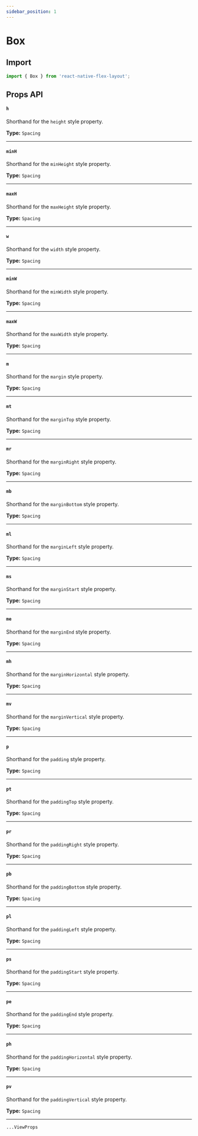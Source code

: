 ```yaml
---
sidebar_position: 1
---
```


# Box

## Import

```js
import { Box } from 'react-native-flex-layout';
```

## Props API

#### `h`

Shorthand for the `height` style property.

**Type:** `Spacing`

---

#### `minH`

Shorthand for the `minHeight` style property.

**Type:** `Spacing`

---

#### `maxH`

Shorthand for the `maxHeight` style property.

**Type:** `Spacing`

---

#### `w`

Shorthand for the `width` style property.

**Type:** `Spacing`

---

#### `minW`

Shorthand for the `minWidth` style property.

**Type:** `Spacing`

---

#### `maxW`

Shorthand for the `maxWidth` style property.

**Type:** `Spacing`

---

#### `m`

Shorthand for the `margin` style property.

**Type:** `Spacing`

---

#### `mt`

Shorthand for the `marginTop` style property.

**Type:** `Spacing`

---

#### `mr`

Shorthand for the `marginRight` style property.

**Type:** `Spacing`

---

#### `mb`

Shorthand for the `marginBottom` style property.

**Type:** `Spacing`

---

#### `ml`

Shorthand for the `marginLeft` style property.

**Type:** `Spacing`

---

#### `ms`

Shorthand for the `marginStart` style property.

**Type:** `Spacing`

---

#### `me`

Shorthand for the `marginEnd` style property.

**Type:** `Spacing`

---

#### `mh`

Shorthand for the `marginHorizontal` style property.

**Type:** `Spacing`

---

#### `mv`

Shorthand for the `marginVertical` style property.

**Type:** `Spacing`

---

#### `p`

Shorthand for the `padding` style property.

**Type:** `Spacing`

---

#### `pt`

Shorthand for the `paddingTop` style property.

**Type:** `Spacing`

---

#### `pr`

Shorthand for the `paddingRight` style property.

**Type:** `Spacing`

---

#### `pb`

Shorthand for the `paddingBottom` style property.

**Type:** `Spacing`

---

#### `pl`

Shorthand for the `paddingLeft` style property.

**Type:** `Spacing`

---

#### `ps`

Shorthand for the `paddingStart` style property.

**Type:** `Spacing`

---

#### `pe`

Shorthand for the `paddingEnd` style property.

**Type:** `Spacing`

---

#### `ph`

Shorthand for the `paddingHorizontal` style property.

**Type:** `Spacing`

---

#### `pv`

Shorthand for the `paddingVertical` style property.

**Type:** `Spacing`

---

`...ViewProps`
